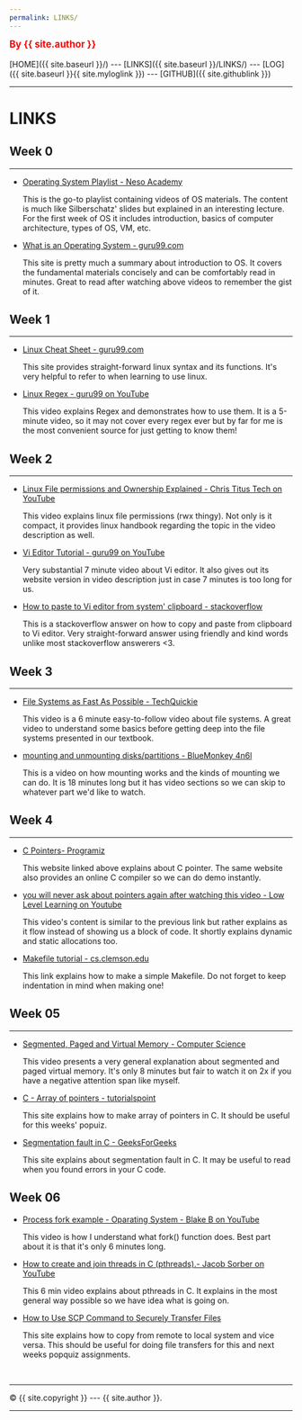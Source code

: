 ```yaml
---
permalink: LINKS/
---
```

<span style="color:red; font-weight:bold; font-size:larger;">By {{ site.author }}</span>
<br><br>
[HOME]({{ site.baseurl }}/) ---
[LINKS]({{ site.baseurl }}/LINKS/) ---
[LOG]({{ site.baseurl }}{{ site.myloglink }}) ---
[GITHUB]({{ site.githublink }})
<br>
<hr>

# LINKS

## Week 0
---
- [Operating System Playlist - Neso Academy](https://youtube.com/playlist?list=PLBlnK6fEyqRiVhbXDGLXDk_OQAeuVcp2O)

     This is the go-to playlist containing videos of OS materials. The content is much like Silberschatz' slides but explained in an interesting lecture. For the first week of OS it includes introduction, basics of computer architecture, types of OS, VM, etc. 
- [What is an Operating System - guru99.com](https://www.guru99.com/operating-system-tutorial.html)

     This site is pretty much a summary about introduction to OS. It covers the fundamental materials concisely and can be comfortably read in minutes. Great to read after watching above videos to remember the gist of it.

## Week 1
---
- [Linux Cheat Sheet - guru99.com](https://www.guru99.com/linux-commands-cheat-sheet.html)

     This site provides straight-forward linux syntax and its functions. It's very helpful to refer to when learning to use linux.

- [Linux Regex - guru99 on YouTube](https://youtu.be/mpyCeSvGh-M)     
 
     This video explains Regex and demonstrates how to use them. It is a 5-minute video, so it may not cover every regex ever but by far for me is the most convenient source for just getting to know them! 

## Week 2
--- 
- [Linux File permissions and Ownership Explained - Chris Titus Tech on YouTube](https://youtu.be/k1yzI7c6Fzk)

     This video explains linux file permissions (rwx thingy). Not only is it compact, it provides linux handbook regarding the topic in the video description as well.
- [Vi Editor Tutorial - guru99 on YouTube](https://youtu.be/pU2k776i2Zw)

     Very substantial 7 minute video about Vi editor. It also gives out its website version in video description just in case 7 minutes is too long for us.
- [How to paste to Vi editor from system' clipboard - stackoverflow](https://stackoverflow.com/a/49933556)  

     This is a stackoverflow answer on how to copy and paste from clipboard to Vi editor. Very straight-forward answer using friendly and kind words unlike most stackoverflow answerers <3. 
     
## Week 3
--- 
- [File Systems as Fast As Possible - TechQuickie](https://youtu.be/BV0-EPUYuQc)

     This video is a 6 minute easy-to-follow video about file systems. A great video to understand some basics before getting deep into the file systems presented in our textbook. 

- [mounting and unmounting disks/partitions - BlueMonkey 4n6l](https://youtu.be/F-a_BBAGfkE)
 
     This is a video on how mounting works and the kinds of mounting we can do. It is 18 minutes long but it has video sections so we can skip to whatever part we'd like to watch.

## Week 4
--- 
- [C Pointers- Programiz](https://www.programiz.com/c-programming/c-pointers)

     This website linked above explains about C pointer. The same website also provides an online C compiler so we can do demo instantly.

- [you will never ask about pointers again after watching this video - Low Level Learning on Youtube](https://www.youtube.com/watch?v=2ybLD6_2gKM)
 
     This video's content is similar to the previous link but rather explains as it flow instead of showing us a block of code. It shortly explains dynamic and static allocations too.

- [Makefile tutorial - cs.clemson.edu](https://people.cs.clemson.edu/~dhouse/courses/1070/labs/9-9/makefile-tutorial.html)

     This link explains how to make a simple Makefile. Do not forget to keep indentation in mind when making one! 

## Week 05
--- 
- [Segmented, Paged and Virtual Memory - Computer Science](https://youtu.be/p9yZNLeOj4s)

	This video presents a very general explanation about segmented and paged virtual memory. It's only 8 minutes but fair to watch it on 2x if you have a negative attention span like myself.

- [C - Array of pointers - tutorialspoint](https://www.tutorialspoint.com/cprogramming/c_array_of_pointers.htm)

	This site explains how to make array of pointers in C. It should be useful for this weeks' popuiz.
 

- [Segmentation fault in C - GeeksForGeeks](https://www.geeksforgeeks.org/core-dump-segmentation-fault-c-cpp/#:~:text=Core%20Dump%2FSegmentation%20fault%20is,is%20known%20as%20core%20dump.) 

	This site explains about segmentation fault in C. It may be useful to read when you found errors in your C code.


## Week 06

- [Process fork example - Oparating System - Blake B on YouTube](https://youtu.be/WcsZvdlLkPw)

	This video is how I understand what fork() function does. Best part about it is that it's only 6 minutes long.

- [How to create and join threads in C (pthreads).- Jacob Sorber on YouTube](https://youtu.be/uA8X5zNOGw8)

	This 6 min video explains about pthreads in C. It explains in the most general way possible so we have idea what is going on. 

- [How to Use SCP Command to Securely Transfer Files](https://linuxize.com/post/how-to-use-scp-command-to-securely-transfer-files/)

	This site explains how to copy from remote to local system and vice versa. This should be useful for doing file transfers for this and next weeks popquiz assignments.


<br>
<hr>
&copy; {{ site.copyright }} --- {{ site.author }}.
<hr>
<br>
